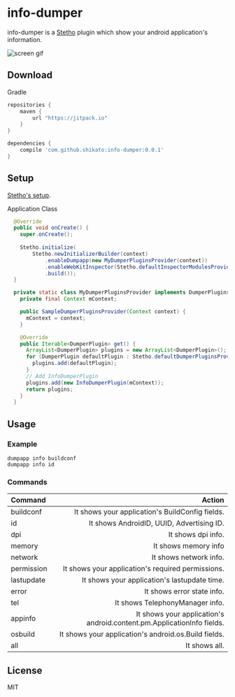 # info-dumper
info-dumper is a [Stetho](http://facebook.github.io/stetho/) plugin which show your android application's information.  

![screen gif](http://38.media.tumblr.com/aa7134963258048bfe1758fbaa821111/tumblr_np2dmkXiOC1ro6w1ho1_500.gif)


## Download 

Gradle
``` groovy
repositories {
    maven {
	    url "https://jitpack.io"
	}
} 

dependencies {
    compile 'com.github.shikato:info-dumper:0.0.1'
}
``` 

## Setup 
[Stetho's setup](]http://facebook.github.io/stetho/).

Application Class
```java
  @Override
  public void onCreate() {
    super.onCreate();
    
    Stetho.initialize(
        Stetho.newInitializerBuilder(context)
            .enableDumpapp(new MyDumperPluginsProvider(context))
            .enableWebKitInspector(Stetho.defaultInspectorModulesProvider(context))
            .build());
  }

  private static class MyDumperPluginsProvider implements DumperPluginsProvider {
    private final Context mContext;

    public SampleDumperPluginsProvider(Context context) {
      mContext = context;
    }

    @Override
    public Iterable<DumperPlugin> get() {
      ArrayList<DumperPlugin> plugins = new ArrayList<DumperPlugin>();
      for (DumperPlugin defaultPlugin : Stetho.defaultDumperPluginsProvider(mContext).get()) {
        plugins.add(defaultPlugin);
      }
      // Add InfoDumperPlugin
      plugins.add(new InfoDumperPlugin(mContext));
      return plugins;
    }
  }
``` 

## Usage 

### Example
```
dumpapp info buildconf
dumpapp info id
```

### Commands
| Command | Action |
|:-----------|------------:|
| buildconf   |It shows your application's BuildConfig fields.|
| id     | It shows AndroidID, UUID, Advertising ID. |
| dpi       |        It shows dpi info. |
| memory         |  It shows memory info|
| network    |     It shows network info. |
| permission       |  It shows your application's required permissions. |
| lastupdate    |     It shows your application's lastupdate time. |
| error    |     It shows error state info. |
| tel    |     It shows TelephonyManager info. |
| appinfo    |     It shows your application's android.content.pm.ApplicationInfo fields. |
| osbuild    |    It shows your application's android.os.Build fields.|
| all    |     It shows all. |



## License
MIT
